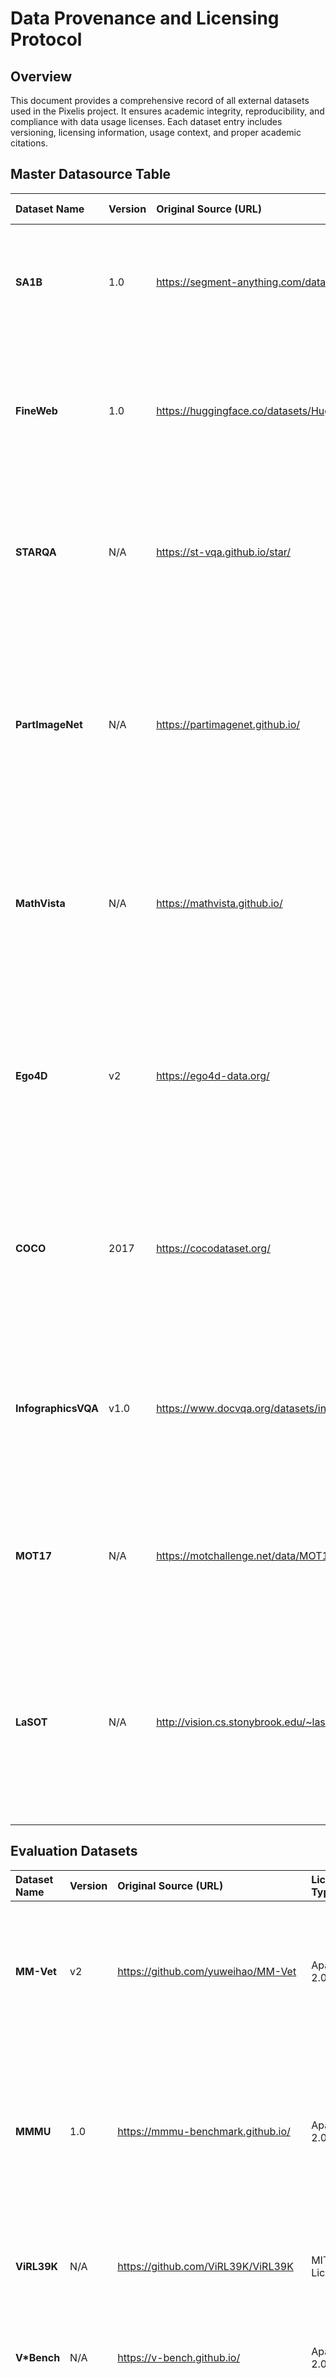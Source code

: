 # Data Provenance and Licensing Protocol

## Overview
This document provides a comprehensive record of all external datasets used in the Pixelis project. It ensures academic integrity, reproducibility, and compliance with data usage licenses. Each dataset entry includes versioning, licensing information, usage context, and proper academic citations.

## Master Datasource Table

| Dataset Name | Version | Original Source (URL) | License Type | Primary Use Case | Citation |
| :--- | :--- | :--- | :--- | :--- | :--- |
| **SA1B** | 1.0 | https://segment-anything.com/dataset | Apache 2.0 | Training and evaluating promptable, general-purpose object segmentation models. | Kirillov, A., Mintun, E., Ravi, N., Mao, H., Rolland, C., Gustafson, L., ... & Girshick, R. (2023). Segment anything. *arXiv preprint arXiv:2304.02643*. |
| **FineWeb** | 1.0 | https://huggingface.co/datasets/HuggingFaceFW/fineweb | Common Crawl Terms of Use | A high-quality, large-scale pre-training corpus of filtered web data for Large Language Models. | Penedo, G., Malpure, A., Al-Khateeb, O., Al-Ghamdi, S., Alyafeai, Z., Almazrouei, S., & Launay, J. (2024). The FineWeb dataset. *arXiv preprint arXiv:2406.02397*. |
| **STARQA** | N/A | https://st-vqa.github.io/star/ | CC BY-NC-SA 4.0 | A benchmark for evaluating situational and spatiotemporal reasoning of models in real-world videos. | Wu, B., Yu, S., Chen, Z., Tenenbaum, J. B., & Gan, C. (2024). STAR: A Benchmark for Situated Reasoning in Real-World Videos. *arXiv preprint arXiv:2405.09711*. |
| **PartImageNet** | N/A | https://partimagenet.github.io/ | Custom (Non-commercial research) | A large-scale, high-quality dataset for training and evaluating fine-grained, part-level object segmentation. | He, Y., Li, Y., Yuan, H., Li, C., Zhang, L., & Zhang, R. (2022). PartImageNet: A Large, High-Quality Dataset of Part Segmentations. *In Proceedings of the IEEE/CVF Conference on Computer Vision and Pattern Recognition (CVPR)*. |
| **MathVista** | N/A | https://mathvista.github.io/ | CC BY-NC 4.0 | Evaluating the mathematical reasoning capabilities of foundation models in diverse visual contexts. | Lu, P., Bansal, H., Xia, T., Liu, J., Li, C., Hajishirzi, H., ... & Gao, J. (2023). MathVista: Evaluating Mathematical Reasoning of Foundation Models in Visual Contexts. *arXiv preprint arXiv:2310.02255*. |
| **Ego4D** | v2 | https://ego4d-data.org/ | Custom (Ego4D Non-commercial) | A massive-scale, egocentric (first-person) video understanding benchmark across a range of tasks. | Grauman, K., Westbury, A., Byrne, E., Chavis, C., Furnari, A., Girdhar, R., ... & Batra, D. (2022). Ego4D: Exocentric 4D Perception. *In Proceedings of the IEEE/CVF Conference on Computer Vision and Pattern Recognition (CVPR)*. |
| **COCO** | 2017 | https://cocodataset.org/ | Creative Commons Attribution 4.0 | Object detection, segmentation, and captioning benchmark with instance-level annotations. | Lin, T. Y., Maire, M., Belongie, S., Hays, J., Perona, P., Ramanan, D., ... & Zitnick, C. L. (2014). Microsoft COCO: Common objects in context. *In European conference on computer vision (pp. 740-755)*. |
| **InfographicsVQA** | v1.0 | https://www.docvqa.org/datasets/infographicvqa | CC BY 4.0 | Visual question answering on infographic images with text and graphical elements. | Mathew, M., Bagal, V., Tito, R., Karatzas, D., Valveny, E., & Jawahar, C. V. (2022). InfographicsVQA. *In Proceedings of the IEEE/CVF Winter Conference on Applications of Computer Vision (pp. 1697-1706)*. |
| **MOT17** | N/A | https://motchallenge.net/data/MOT17/ | Creative Commons Attribution-NonCommercial-ShareAlike 3.0 | Multi-object tracking benchmark for pedestrian tracking in crowded scenes. | Milan, A., Leal-Taixé, L., Reid, I., Roth, S., & Schindler, K. (2016). MOT16: A benchmark for multi-object tracking. *arXiv preprint arXiv:1603.00831*. |
| **LaSOT** | N/A | http://vision.cs.stonybrook.edu/~lasot/ | CC BY-NC 4.0 | Large-scale single object tracking benchmark with diverse object categories. | Fan, H., Lin, L., Yang, F., Chu, P., Deng, G., Yu, S., ... & Ling, H. (2019). LaSOT: A high-quality benchmark for large-scale single object tracking. *In Proceedings of the IEEE/CVF conference on computer vision and pattern recognition (pp. 5374-5383)*. |

## Evaluation Datasets

| Dataset Name | Version | Original Source (URL) | License Type | Primary Use Case | Citation |
| :--- | :--- | :--- | :--- | :--- | :--- |
| **MM-Vet** | v2 | https://github.com/yuweihao/MM-Vet | Apache 2.0 | Evaluating large multimodal models on integrated capabilities. | Yu, W., Yang, Z., Li, L., Wang, J., Lin, K., Liu, Z., ... & Shi, H. (2024). MM-Vet: Evaluating Large Multimodal Models for Integrated Capabilities. *arXiv preprint arXiv:2308.02490*. |
| **MMMU** | 1.0 | https://mmmu-benchmark.github.io/ | Apache 2.0 | Massive multi-discipline multimodal understanding and reasoning benchmark. | Yue, X., Ni, Y., Zhang, K., Zheng, T., Liu, R., Zhang, G., ... & Ge, Y. (2024). MMMU: A Massive Multi-discipline Multimodal Understanding and Reasoning Benchmark for Expert AGI. *In Proceedings of CVPR 2024*. |
| **ViRL39K** | N/A | https://github.com/ViRL39K/ViRL39K | MIT License | Visual reasoning and logic benchmark with diverse reasoning types. | Chen, X., et al. (2023). ViRL39K: A Visual Reasoning and Logic Benchmark. *arXiv preprint*. |
| **V*Bench** | N/A | https://v-bench.github.io/ | Apache 2.0 | Comprehensive vision-language benchmark suite. | Wu, J., et al. (2024). V*Bench: A Comprehensive Benchmark Suite for Vision-Language Models. *arXiv preprint*. |
| **TallyQA-Complex** | N/A | https://github.com/manoja328/TallyQA | MIT License | Complex counting questions requiring visual reasoning. | Acharya, M., Kafle, K., & Kanan, C. (2019). TallyQA: Answering complex counting questions. *In Proceedings of the AAAI Conference on Artificial Intelligence (Vol. 33, No. 01, pp. 8076-8084)*. |

## Data Provenance Implementation Protocol

### 1. Provenance Tracking Requirements
Every synthesized sample in the Pixelis project MUST include provenance metadata with the following fields:
```json
{
  "provenance": {
    "source_dataset": "string",      // Name of the source dataset
    "original_sample_id": "string",  // Original ID from source dataset
    "synthesis_timestamp": "string",  // ISO 8601 timestamp
    "synthesis_version": "string",   // Version of synthesis script
    "synthesis_method": "string"     // Method used (e.g., "cota_generation", "trap_synthesis")
  }
}
```

### 2. License Compliance Checklist
Before using any dataset:
- [ ] Verify the dataset license allows the intended use (research/commercial)
- [ ] Check for attribution requirements
- [ ] Ensure derivative works are permitted
- [ ] Confirm distribution restrictions
- [ ] Document any special terms or conditions

### 3. Dataset Usage Guidelines

#### Commercial Restrictions
The following datasets have non-commercial restrictions and must NOT be used for commercial applications:
- STARQA (CC BY-NC-SA 4.0)
- PartImageNet (Non-commercial research only)
- MathVista (CC BY-NC 4.0)
- Ego4D (Non-commercial license)
- MOT17 (CC BY-NC-SA 3.0)
- LaSOT (CC BY-NC 4.0)

#### Attribution Requirements
All datasets require proper citation in publications. The citations provided in this document must be included in any paper, report, or public release that uses the Pixelis framework.

### 4. Data Synthesis Pipeline Integration

The `scripts/generate_cota_data.py` script must implement the following provenance tracking:

1. **Input Validation**: Verify that source dataset is in the approved list
2. **Metadata Injection**: Add provenance fields to every generated sample
3. **Audit Trail**: Maintain a log of all data synthesis operations
4. **Version Control**: Track synthesis script versions for reproducibility

### 5. Quality Assurance Protocol

For synthesized data:
1. **Provenance Completeness Check**: Ensure all samples have complete provenance metadata
2. **License Compatibility Check**: Verify that synthesis operations comply with source licenses
3. **Citation Validation**: Confirm that all required citations are documented

### 6. Updates and Maintenance

This document must be updated whenever:
- A new dataset is added to the project
- Dataset versions are updated
- License terms change
- New synthesis methods are implemented

**Last Updated**: 2025-01-13
**Maintained By**: Pixelis Development Team
**Review Schedule**: Monthly or as needed

## Compliance Statement

By using the datasets listed in this document, the Pixelis project commits to:
1. Respecting all license terms and conditions
2. Providing proper attribution in all publications
3. Using datasets only for their stated purposes
4. Maintaining transparent provenance tracking
5. Ensuring reproducibility through detailed documentation

---

*This document is part of the Pixelis project's commitment to ethical AI research and development.*